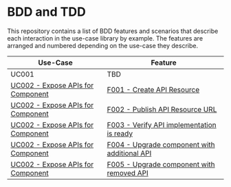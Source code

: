 # BDD and TDD

This repository contains a list of BDD features and scenarios that describe each interaction in the use-case library by example. The features are arranged and numbered depending on the use-case they describe. 

| Use-Case            | Feature                         |
| ------------------- | ------------------------------- |
| UC001               |  TBD                            |
| [UC002 - Expose APIs for Component](UC002-Expose-APIs-for-Component.md) | [F001 - Create API Resource](features/UC002-F001-Create-API-Resource.feature) |
| [UC002 - Expose APIs for Component](UC002-Expose-APIs-for-Component.md) | [F002 - Publish API Resource URL](features/UC002-F002-Publish-API-Resource-URL.feature) |
| [UC002 - Expose APIs for Component](UC002-Expose-APIs-for-Component.md) | [F003 - Verify API implementation is ready](features/UC002-F003-Verify-API-implementation-is-ready.feature) |
| [UC002 - Expose APIs for Component](UC002-Expose-APIs-for-Component.md) | [F004 - Upgrade component with additional API](features/UC002-F004-Upgrade-component-with-additional-API.feature) |
| [UC002 - Expose APIs for Component](UC002-Expose-APIs-for-Component.md) | [F005 - Upgrade component with removed API](features/UC002-F005-Upgrade-component-with-removed-API.feature) |
